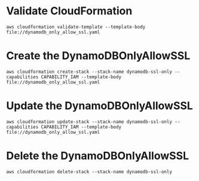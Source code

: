 # Validate CloudFormation

`aws cloudformation validate-template --template-body file://dynamodb_only_allow_ssl.yaml`

# Create the DynamoDBOnlyAllowSSL

`aws cloudformation create-stack --stack-name dynamodb-ssl-only --capabilities CAPABILITY_IAM --template-body file://dynamodb_only_allow_ssl.yaml`

# Update the DynamoDBOnlyAllowSSL

`aws cloudformation update-stack --stack-name dynamodb-ssl-only --capabilities CAPABILITY_IAM --template-body file://dynamodb_only_allow_ssl.yaml`

# Delete the DynamoDBOnlyAllowSSL

`aws cloudformation delete-stack --stack-name dynamodb-ssl-only`
